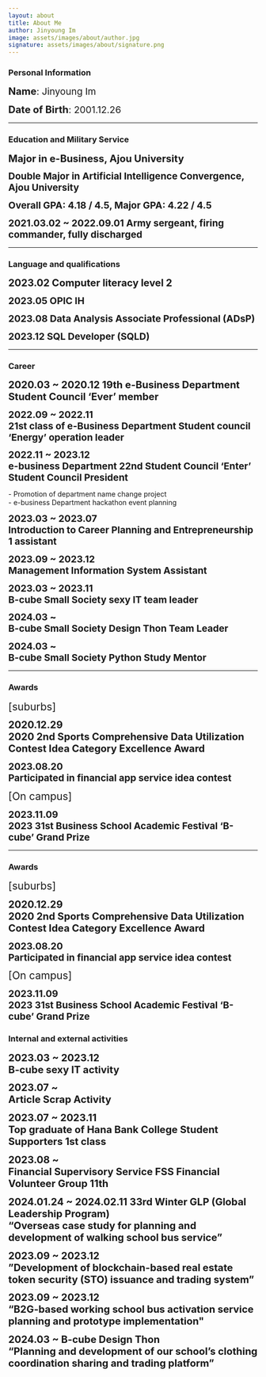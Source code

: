 ```yaml
---
layout: about
title: About Me
author: Jinyoung Im
image: assets/images/about/author.jpg
signature: assets/images/about/signature.png
---
```


### Personal Information

<div style='margin : 0.8rem 0'><span><b style='font-size : 20px'>Name</b></span><span style='font-size : 19px'>: Jinyoung Im</span></div>

<div style='margin : 0.8rem 0'><span><b style='font-size : 20px'>Date of Birth</b></span><span style='font-size : 19px'>: 2001.12.26</span></div>

---

### Education and Military Service

<div style='margin : 0.8rem 0'><b style='font-size : 20px'>Major in e-Business, Ajou University</b></div>

<div style='margin : 0.8rem 0'><b style='font-size : 19px'>Double Major in Artificial Intelligence Convergence, Ajou University</b></div>

<div style='margin : 0.8rem 0'><b style='font-size : 19px'>Overall GPA: 4.18 / 4.5, Major GPA: 4.22 / 4.5</b></div>

<div style='margin : 0.8rem 0'><b style='font-size : 19px'>2021.03.02 ~ 2022.09.01 Army sergeant, firing commander, fully discharged </b></div>

---

### Language and qualifications

<div style='margin : 0.8rem 0'><b style='font-size : 20px'>
2023.02 Computer literacy level 2</b></div>

<div style='margin : 0.8rem 0'><b style='font-size : 19px'>2023.05 OPIC IH</b></div>

<div style='margin : 0.8rem 0'><b style='font-size : 19px'>2023.08 Data Analysis Associate Professional (ADsP)</b></div>

<div style='margin : 0.8rem 0'><b style='font-size : 19px'>2023.12 SQL Developer (SQLD) </b></div>

---

### Career

<div style='margin : 0.8rem 0'><b style='font-size : 20px'> 2020.03 ~ 2020.12 19th e-Business Department
Student Council ‘Ever’ member</b></div>

<div style='margin : 0.8rem 0'><b style='font-size : 19px'>2022.09 ~ 2022.11 <br>21st class of e-Business Department
Student council ‘Energy’ operation leader</b></div>

<div style='margin : 0.8rem 0'><b style='font-size : 19px'>2022.11 ~ 2023.12 <br>e-business Department 22nd
Student Council ‘Enter’ Student Council President</b></div>

<div><p style='margin:0'>- Promotion of department name change project</p></div>
<div><p style='margin:0'>- e-business Department hackathon event planning</p></div>

<div style='margin : 0.8rem 0'><b style='font-size : 19px'>2023.03 ~ 2023.07 <br>Introduction to Career Planning and Entrepreneurship 1
assistant </b></div>

<div style='margin : 0.8rem 0'><b style='font-size : 19px'>2023.09 ~ 2023.12 <br>Management Information System Assistant </b></div>

<div style='margin : 0.8rem 0'><b style='font-size : 19px'>2023.03 ~ 2023.11 <br>B-cube Small Society
sexy IT team leader </b></div>

<div style='margin : 0.8rem 0'><b style='font-size : 19px'>2024.03 ~ <br>B-cube Small Society Design Thon Team Leader </b></div>

<div style='margin : 0.8rem 0'><b style='font-size : 19px'>2024.03 ~ <br>B-cube Small Society Python Study Mentor </b></div>

---

### Awards

<div style = "font-size:21px"><e>[suburbs]</e></div>

<div style='margin : 0.8rem 0'><b style='font-size : 20px'>
2020.12.29 <br>2020 2nd Sports Comprehensive Data Utilization Contest Idea Category Excellence Award
</b></div>

<div style='margin : 0.8rem 0'><b style='font-size : 19px'>2023.08.20 <br>Participated in financial app service idea contest</b></div>

<div style = "font-size:21px"><e>[On campus]</e></div>

<div style='margin : 0.8rem 0'><b style='font-size : 19px'>2023.11.09 <br>2023 31st Business School Academic Festival ‘B-cube’ Grand Prize</b></div>

---

### Awards

<div style = "font-size:21px"><e>[suburbs]</e></div>

<div style='margin : 0.8rem 0'><b style='font-size : 20px'>
2020.12.29 <br>2020 2nd Sports Comprehensive Data Utilization Contest Idea Category Excellence Award
</b></div>

<div style='margin : 0.8rem 0'><b style='font-size : 19px'>2023.08.20 <br>Participated in financial app service idea contest</b></div>

<div style = "font-size:21px"><e>[On campus]</e></div>

<div style='margin : 0.8rem 0'><b style='font-size : 19px'>2023.11.09 <br>2023 31st Business School Academic Festival ‘B-cube’ Grand Prize</b></div>

### Internal and external activities

<div style='margin : 0.8rem 0'><b style='font-size : 20px'>
2023.03 ~ 2023.12 <br>B-cube sexy IT activity
</b></div>

<div style='margin : 0.8rem 0'><b style='font-size : 20px'>
2023.07 ~ <br>Article Scrap Activity
</b></div>

<div style='margin : 0.8rem 0'><b style='font-size : 20px'>
2023.07 ~ 2023.11 <br>Top graduate of Hana Bank College Student Supporters 1st class
</b></div>

<div style='margin : 0.8rem 0'><b style='font-size : 20px'>
2023.08 ~ <br>Financial Supervisory Service FSS Financial Volunteer Group 11th
</b></div>

<div style='margin : 0.8rem 0'><b style='font-size : 20px'>
2024.01.24 ~ 2024.02.11 33rd Winter GLP (Global Leadership Program)
<br>“Overseas case study for planning and development of walking school bus service”
</b></div>

<div style='margin : 0.8rem 0'><b style='font-size : 20px'>
2023.09 ~ 2023.12 <br>”Development of blockchain-based real estate token security (STO) issuance and trading system”
</b></div>

<div style='margin : 0.8rem 0'><b style='font-size : 20px'>
2023.09 ~ 2023.12 <br>“B2G-based working school bus activation service planning and prototype implementation"
</b></div>

<div style='margin : 0.8rem 0'><b style='font-size : 20px'>
2024.03 ~ B-cube Design Thon <br>“Planning and development of our school’s clothing coordination sharing and trading platform”
</b></div>
